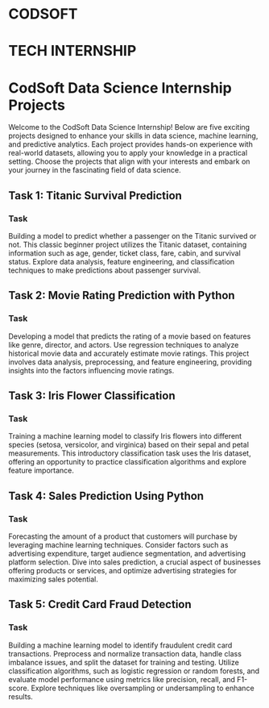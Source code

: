 # CODSOFT

# TECH INTERNSHIP

# CodSoft Data Science Internship Projects

Welcome to the CodSoft Data Science Internship! Below are five exciting projects designed to enhance your skills in data science, machine learning, and predictive analytics. Each project provides hands-on experience with real-world datasets, allowing you to apply your knowledge in a practical setting. Choose the projects that align with your interests and embark on your journey in the fascinating field of data science.

## Task 1: Titanic Survival Prediction

### Task

Building a model to predict whether a passenger on the Titanic survived or not. This classic beginner project utilizes the Titanic dataset, containing information such as age, gender, ticket class, fare, cabin, and survival status. Explore data analysis, feature engineering, and classification techniques to make predictions about passenger survival.

## Task 2: Movie Rating Prediction with Python

### Task

Developing a model that predicts the rating of a movie based on features like genre, director, and actors. Use regression techniques to analyze historical movie data and accurately estimate movie ratings. This project involves data analysis, preprocessing, and feature engineering, providing insights into the factors influencing movie ratings.

## Task 3: Iris Flower Classification

### Task

Training a machine learning model to classify Iris flowers into different species (setosa, versicolor, and virginica) based on their sepal and petal measurements. This introductory classification task uses the Iris dataset, offering an opportunity to practice classification algorithms and explore feature importance.

## Task 4: Sales Prediction Using Python

### Task

Forecasting the amount of a product that customers will purchase by leveraging machine learning techniques. Consider factors such as advertising expenditure, target audience segmentation, and advertising platform selection. Dive into sales prediction, a crucial aspect of businesses offering products or services, and optimize advertising strategies for maximizing sales potential.

## Task 5: Credit Card Fraud Detection

### Task

Building a machine learning model to identify fraudulent credit card transactions. Preprocess and normalize transaction data, handle class imbalance issues, and split the dataset for training and testing. Utilize classification algorithms, such as logistic regression or random forests, and evaluate model performance using metrics like precision, recall, and F1-score. Explore techniques like oversampling or undersampling to enhance results.



